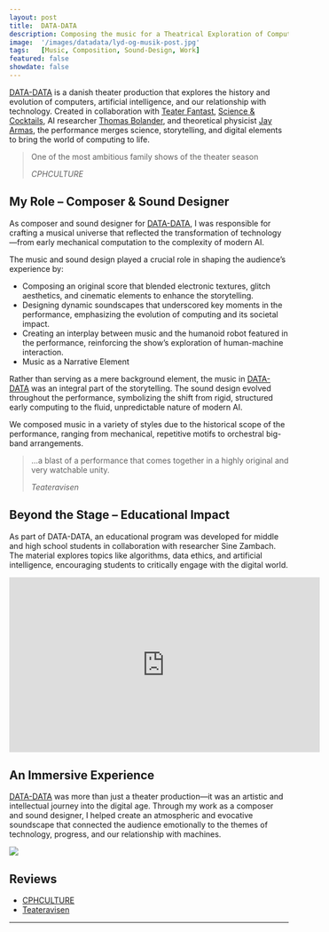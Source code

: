 ```yaml
---
layout: post
title:  DATA-DATA
description: Composing the music for a Theatrical Exploration of Computers and AI by Teater Fantast
image:  '/images/datadata/lyd-og-musik-post.jpg'
tags:   [Music, Composition, Sound-Design, Work]
featured: false
showdate: false
---
```

[DATA-DATA](https://www.teaterfantast.dk/data-data/) is a danish theater production that explores the history and evolution of computers, artificial intelligence, and our relationship with technology. Created in collaboration with [Teater Fantast](https://www.teaterfantast.dk/), [Science & Cocktails](https://www.scienceandcocktails.org/), AI researcher [Thomas Bolander](https://www.thomas-bolander.dk/), and theoretical physicist [Jay Armas](https://jacomearmas.org/), the performance merges science, storytelling, and digital elements to bring the world of computing to life.

> One of the most ambitious family shows of the theater season
>
><cite> CPHCULTURE </cite>

## My Role – Composer & Sound Designer
As composer and sound designer for [DATA-DATA](https://www.teaterfantast.dk/data-data/), I was responsible for crafting a musical universe that reflected the transformation of technology—from early mechanical computation to the complexity of modern AI.

The music and sound design played a crucial role in shaping the audience’s experience by:
- Composing an original score that blended electronic textures, glitch aesthetics, and cinematic elements to enhance the storytelling.
- Designing dynamic soundscapes that underscored key moments in the performance, emphasizing the evolution of computing and its societal impact.
- Creating an interplay between music and the humanoid robot featured in the performance, reinforcing the show’s exploration of human-machine interaction.
- Music as a Narrative Element

Rather than serving as a mere background element, the music in [DATA-DATA](https://www.teaterfantast.dk/data-data/) was an integral part of the storytelling. The sound design evolved throughout the performance, symbolizing the shift from rigid, structured early computing to the fluid, unpredictable nature of modern AI.

We composed music in a variety of styles due to the historical scope of the performance, ranging from mechanical, repetitive motifs to orchestral big-band arrangements.

> ...a blast of a performance that comes together in a highly original and very watchable unity.
>
><cite> Teateravisen </cite>


## Beyond the Stage – Educational Impact
As part of DATA-DATA, an educational program was developed for middle and high school students in collaboration with researcher Sine Zambach. The material explores topics like algorithms, data ethics, and artificial intelligence, encouraging students to critically engage with the digital world.

<p><iframe width="560" height="315" src="https://www.youtube.com/embed/PNH6zNB2AN0?si=UASANSUfK06VxwNL" title="YouTube video player" frameborder="0" allow="accelerometer; autoplay; clipboard-write; encrypted-media; gyroscope; picture-in-picture; web-share" referrerpolicy="strict-origin-when-cross-origin" allowfullscreen></iframe></p>

## An Immersive Experience
[DATA-DATA](https://www.teaterfantast.dk/data-data/) was more than just a theater production—it was an artistic and intellectual journey into the digital age. Through my work as a composer and sound designer, I helped create an atmospheric and evocative soundscape that connected the audience emotionally to the themes of technology, progress, and our relationship with machines.

![]({{site.baseurl}}/images/datadata/breaker-data-data.jpg#wide)


## Reviews
- [CPHCULTURE](https://cphculture.dk/d839datadataanm/)
- [Teateravisen](https://teateravisen.dk/et-maegtigt-computerbrag/)

<hr>
